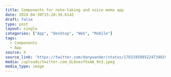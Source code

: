 ```yaml
---
title: Components for note-taking and voice memo app
date: 2024-04-30T15:28:39.614Z
draft: false
type: post
layout: single
categories: ["App", "Desktop", "Web", "Mobile"]
tags:
  - Components
  - App
source: X
source_link: 'https://twitter.com/danywander/status/1783195095224734019'
media: /uploads/twitter.com_GL8uesfXsAA_9n3.jpeg
media_type: image
---
```


